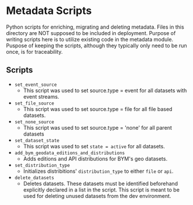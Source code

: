 Metadata Scripts
===================

Python scripts for enriching, migrating and deleting metadata. Files in this directory are NOT supposed to be included in deployment.
Purpose of writing scripts here is to utilize existing code in the metadata module. Puspose of keeping the scripts, although they typically only need to be run once,
is for traceability.

## Scripts

* `set_event_source`
  * This script was used to set source.type = event for all datasets with event streams.
* `set_file_source`
  * This script was used to set source.type = file for all file based datasets.
* `set_none_source`
  * This script was used to set source.type = 'none' for all parent datasets
* `set_dataset_state`
  * This script was used to set `state = active` for all datasets.
* `add_bym_geodata_editions_and_distributions`
  * Adds editions and API distributions for BYM's geo datasets.
* `set_distribution_type`
  * Initializes distribitions' `distribution_type` to either `file` or `api`.
* `delete_datasets`
  * Deletes datasets. These datasets must be identified beforehand explicitly declared in a list in the script. This script is meant to be used for deleting unused datasets from the dev environment.
